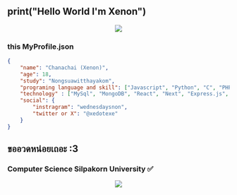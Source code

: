 <h2>print("Hello World I'm Xenon")</h2>

<p align="center">
    <img src="https://lanyard.cnrad.dev/api/628826650972258344"/>
</p>

### this MyProfile.json

```json
{
    "name": "Chanachai (Xenon)",
    "age": 18,
    "study": "Nongsuawitthayakom",
    "programing language and skill": ["Javascript", "Python", "C", "PHP", "HTML", "CSS"],
    "technology" : ["MySql", "MongoDB", "React", "Next", "Express.js", "Bootstrap", "Discord.js"],
    "social": {
        "instragram": "wednesdaysnon",
        "twitter or X": "@xedotexe"
    }
}
```
<h2>ขออวดหน่อยเถอะ :3</h2>
<h3>Computer Science Silpakorn University ✅</h3>
<p align="center">
    <img src="https://cdn.discordapp.com/attachments/941169073146966016/1335175410442440825/image.png?ex=679f3680&is=679de500&hm=a3bdf1964bd9080c078bb999799b48c2ed7ba48c5e692d3c908380cd69f8475a&"/>
</p>
